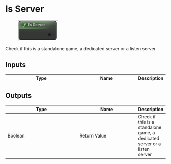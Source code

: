# Is Server

<div align="left" data-full-width="false">

<figure><img src="Is_Server.png" alt=""><figcaption></figcaption></figure>

</div>

Check if this is a standalone game, a dedicated server or a listen server

## Inputs

<table>
<thead><tr><th width="250">Type</th><th width="200">Name</th><th>Description</th></tr></thead>
<tbody>
</tbody>
</table>

## Outputs

<table>
<thead><tr><th width="250">Type</th><th width="200">Name</th><th>Description</th></tr></thead>
<tbody>
<tr><td>Boolean</td><td>Return Value</td><td>Check if this is a standalone game, a dedicated server or a listen server</td></tr>
</tbody>
</table>